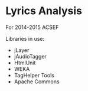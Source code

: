 Lyrics Analysis
=========

For 2014-2015 ACSEF

Libraries in use:
- jLayer
- jAudioTagger
- HtmlUnit
- WEKA
- TagHelper Tools
- Apache Commons